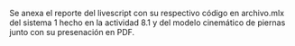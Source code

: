 Se anexa el reporte del livescript con su respectivo código en archivo.mlx del sistema 1 hecho en la actividad 8.1 y del modelo cinemático de piernas junto con su presenación en PDF.
